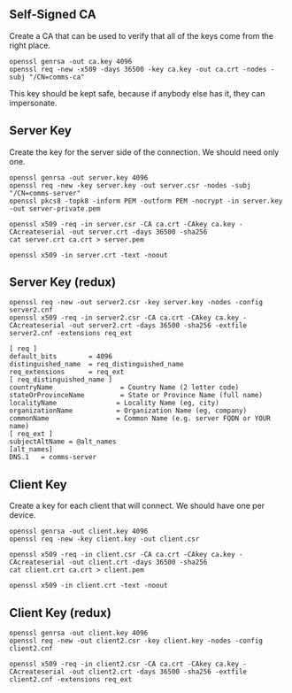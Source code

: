 ## Self-Signed CA

Create a CA that can be used to verify that all of the keys come from the right place.

    openssl genrsa -out ca.key 4096
    openssl req -new -x509 -days 36500 -key ca.key -out ca.crt -nodes -subj "/CN=comms-ca"

This key should be kept safe, because if anybody else has it, they can impersonate.

## Server Key

Create the key for the server side of the connection. We should need only one.

    openssl genrsa -out server.key 4096
    openssl req -new -key server.key -out server.csr -nodes -subj "/CN=comms-server"
    openssl pkcs8 -topk8 -inform PEM -outform PEM -nocrypt -in server.key -out server-private.pem
    
    openssl x509 -req -in server.csr -CA ca.crt -CAkey ca.key -CAcreateserial -out server.crt -days 36500 -sha256
    cat server.crt ca.crt > server.pem
    
    openssl x509 -in server.crt -text -noout

## Server Key (redux)

    openssl req -new -out server2.csr -key server.key -nodes -config server2.cnf
    openssl x509 -req -in server2.csr -CA ca.crt -CAkey ca.key -CAcreateserial -out server2.crt -days 36500 -sha256 -extfile server2.cnf -extensions req_ext

```
[ req ]
default_bits        = 4096
distinguished_name  = req_distinguished_name
req_extensions      = req_ext
[ req_distinguished_name ]
countryName                 = Country Name (2 letter code)
stateOrProvinceName         = State or Province Name (full name)
localityName               = Locality Name (eg, city)
organizationName           = Organization Name (eg, company)
commonName                 = Common Name (e.g. server FQDN or YOUR name)
[ req_ext ]
subjectAltName = @alt_names
[alt_names]
DNS.1   = comms-server
```

## Client Key

Create a key for each client that will connect. We should have one per device.

    openssl genrsa -out client.key 4096
    openssl req -new -key client.key -out client.csr
    
    openssl x509 -req -in client.csr -CA ca.crt -CAkey ca.key -CAcreateserial -out client.crt -days 36500 -sha256
    cat client.crt ca.crt > client.pem
    
    openssl x509 -in client.crt -text -noout

## Client Key (redux)

    openssl genrsa -out client.key 4096
    openssl req -new -out client2.csr -key client.key -nodes -config client2.cnf

    openssl x509 -req -in client2.csr -CA ca.crt -CAkey ca.key -CAcreateserial -out client2.crt -days 36500 -sha256 -extfile client2.cnf -extensions req_ext
